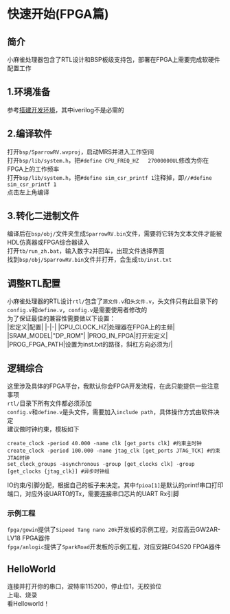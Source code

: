 # 快速开始(FPGA篇)

## 简介
小麻雀处理器包含了RTL设计和BSP板级支持包，部署在FPGA上需要完成软硬件配置工作  

## 1.环境准备
参考[搭建开发环境](/doc/使用手册/搭建开发环境.md)，其中iverilog不是必需的  

## 2.编译软件
打开`bsp/SparrowRV.wvproj`，启动MRS并进入工作空间  
打开`bsp/lib/system.h`，把`#define CPU_FREQ_HZ   27000000UL`修改为你在FPGA上的工作频率  
打开`bsp/lib/system.h`，把`#define sim_csr_printf 1`注释掉，即`//#define sim_csr_printf 1`  
点击左上角编译  

## 3.转化二进制文件
编译后在`bsp/obj/`文件夹生成`SparrowRV.bin`文件，需要将它转为文本文件才能被HDL仿真器或FPGA综合器读入  
打开`tb/run_zh.bat`，输入数字`2`并回车，出现文件选择界面  
找到`bsp/obj/SparrowRV.bin`文件并打开，会生成`tb/inst.txt`  

## 调整RTL配置
小麻雀处理器的RTL设计`rtl/`包含了`源文件.v`和`头文件.v`，头文件只有此目录下的`config.v`和`define.v`，`config.v`是需要使用者修改的  
为了保证最佳的兼容性需要做以下设置：  
|宏定义|配置|
|-|-|
|CPU_CLOCK_HZ|处理器在FPGA上的主频|
|SRAM_MODEL|"DP_ROM"|
|PROG_IN_FPGA|打开宏定义|
|PROG_FPGA_PATH|设置为inst.txt的路径，斜杠方向必须为/|

## 逻辑综合
这里涉及具体的FPGA平台，我默认你会FPGA开发流程，在此只能提供一些注意事项  
`rtl/`目录下所有文件都必须添加  
`config.v`和`define.v`是头文件，需要加入`include path`，具体操作方式由软件决定  
建议做时钟约束，模板如下  
```
create_clock -period 40.000 -name clk [get_ports clk] #约束主时钟
create_clock -period 100.000 -name jtag_clk [get_ports JTAG_TCK] #约束JTAG时钟
set_clock_groups -asynchronous -group [get_clocks clk] -group [get_clocks {jtag_clk}] #异步时钟组
```
IO约束/引脚分配，根据自己的板子来决定。其中`fpioa[1]`是默认的printf串口打印端口，对应外设UART0的Tx，需要连接串口芯片的UART Rx引脚  

### 示例工程
`fpga/gowin`提供了`Sipeed Tang nano 20k`开发板的示例工程，对应高云GW2AR-LV18 FPGA器件  
`fpga/anlogic`提供了`SparkRoad`开发板的示例工程，对应安路EG4S20 FPGA器件  

## HelloWorld
连接并打开你的串口，波特率115200，停止位1，无校验位  
上电、烧录  
看Helloworld！  
